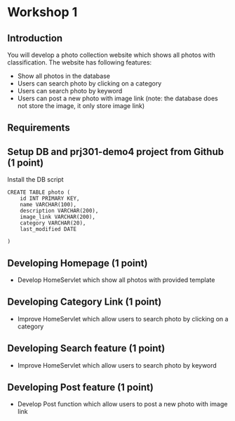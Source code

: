 # Workshop 1

## Introduction

You will develop a photo collection website which shows all photos with classification. The website has following features:

- Show all photos in the database
- Users can search photo by clicking on a category
- Users can search photo by keyword
- Users can post a new photo with image link (note: the database does not store the image, it only store image link)

## Requirements

## Setup DB and prj301-demo4 project from Github (1 point)

Install the DB script   

```
CREATE TABLE photo (
    id INT PRIMARY KEY,
    name VARCHAR(100),
	description VARCHAR(200),
    image_link VARCHAR(200),
    category VARCHAR(20),
    last_modified DATE
    
)
```

## Developing Homepage (1 point)

- Develop HomeServlet which show all photos with provided template

## Developing Category Link (1 point)

- Improve HomeServlet which allow users to search photo by clicking on a category

## Developing Search feature (1 point)

- Improve HomeServlet which allow users to search photo by keyword

## Developing Post feature (1 point)

- Develop Post function which allow users to post a new photo with image link







